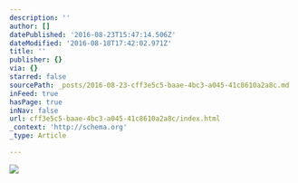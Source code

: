 ```yaml
---
description: ''
author: []
datePublished: '2016-08-23T15:47:14.506Z'
dateModified: '2016-08-18T17:42:02.971Z'
title: ''
publisher: {}
via: {}
starred: false
sourcePath: _posts/2016-08-23-cff3e5c5-baae-4bc3-a045-41c8610a2a8c.md
inFeed: true
hasPage: true
inNav: false
url: cff3e5c5-baae-4bc3-a045-41c8610a2a8c/index.html
_context: 'http://schema.org'
_type: Article

---
```

![](https://the-grid-user-content.s3-us-west-2.amazonaws.com/23bafc61-6233-48aa-aad3-be8d9c7757e7.jpg)